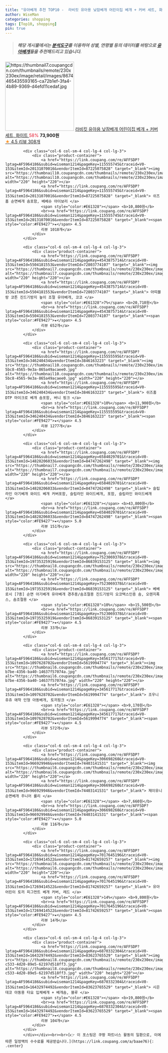 ```yaml
---
title: "유아베개 추천 TOP10 -  라비킷 유아용 낮잠베개 어린이집 베개 + 커버 세트, 화이트 "
author: WiseMan
categories: shopping
tags: [Top10, shopping]
pin: true
---
```


> ##### 해당 게시물에서는 [**분석도구**](https://itemscout.io/)를 이용하여 **성별**, **연령별** 등의 데이터를 바탕으로 [**유아베개**](https://link.coupang.com/a/baae76)들을 추천해드리고 있습니다.
<div class="container"><div class="row">
            <div class="col-6 col-sm-4 col-lg-4 col-lg-3">
                <div class="product-container">
                    <a href="https://link.coupang.com/re/AFFSDP?lptag=AF5964186&subid=wiseman1214&pageKey=6928343416&traceid=V0-153&itemId=16756230535&vendorItemId=83937746091" target="_blank"><img src="https://thumbnail7.coupangcdn.com/thumbnails/remote/230x230ex/image/retail/images/8674465435593165-ca72b1ef-3fa4-4b89-9369-d4efd11cedaf.jpg" alt="https://thumbnail7.coupangcdn.com/thumbnails/remote/230x230ex/image/retail/images/8674465435593165-ca72b1ef-3fa4-4b89-9369-d4efd11cedaf.jpg" width="220" height="220"></a>
                    <a href="https://link.coupang.com/re/AFFSDP?lptag=AF5964186&subid=wiseman1214&pageKey=6928343416&traceid=V0-153&itemId=16756230535&vendorItemId=83937746091" target="_blank"> 라비킷 유아용 낮잠베개 어린이집 베개 + 커버 세트, 화이트 </a>
                    <span style="color:#E61328">58%</span> <b>73,900원</b>
                    <br><a href="https://link.coupang.com/re/AFFSDP?lptag=AF5964186&subid=wiseman1214&pageKey=6928343416&traceid=V0-153&itemId=16756230535&vendorItemId=83937746091" target="_blank"><span style="color:#FE9427">★</span> 4.5
                    리뷰 308개</a>
                </div>
            </div>
            
            <div class="col-6 col-sm-4 col-lg-4 col-lg-3">
                <div class="product-container">
                    <a href="https://link.coupang.com/re/AFFSDP?lptag=AF5964186&subid=wiseman1214&pageKey=115555745&traceid=V0-153&itemId=20131070016&vendorItemId=87225075828" target="_blank"><img src="https://thumbnail10.coupangcdn.com/thumbnails/remote/230x230ex/image/rs_quotation_api/vqbwphrg/a5c2003b04004ce5910895e67a4958bb.jpg" alt="https://thumbnail10.coupangcdn.com/thumbnails/remote/230x230ex/image/rs_quotation_api/vqbwphrg/a5c2003b04004ce5910895e67a4958bb.jpg" width="220" height="220"></a>
                    <a href="https://link.coupang.com/re/AFFSDP?lptag=AF5964186&subid=wiseman1214&pageKey=115555745&traceid=V0-153&itemId=20131070016&vendorItemId=87225075828" target="_blank"> 쉬즈홈 순면베개 솜포함, 베베슈 아이보리 </a>
                    <span style="color:#E61328"></span> <b>10,800원</b>
                    <br><a href="https://link.coupang.com/re/AFFSDP?lptag=AF5964186&subid=wiseman1214&pageKey=115555745&traceid=V0-153&itemId=20131070016&vendorItemId=87225075828" target="_blank"><span style="color:#FE9427">★</span> 4.5
                    리뷰 1018개</a>
                </div>
            </div>
            
            <div class="col-6 col-sm-4 col-lg-4 col-lg-3">
                <div class="product-container">
                    <a href="https://link.coupang.com/re/AFFSDP?lptag=AF5964186&subid=wiseman1214&pageKey=4543875714&traceid=V0-153&itemId=5504181553&vendorItemId=72803774107" target="_blank"><img src="https://thumbnail7.coupangcdn.com/thumbnails/remote/230x230ex/image/rs_quotation_api/ekhryedn/4c357ad54c254e0b90f333c9efed1b0c.jpg" alt="https://thumbnail7.coupangcdn.com/thumbnails/remote/230x230ex/image/rs_quotation_api/ekhryedn/4c357ad54c254e0b90f333c9efed1b0c.jpg" width="220" height="220"></a>
                    <a href="https://link.coupang.com/re/AFFSDP?lptag=AF5964186&subid=wiseman1214&pageKey=4543875714&traceid=V0-153&itemId=5504181553&vendorItemId=72803774107" target="_blank"> 아띠블랑 코튼 진드기방지 높이 조절 유아베개, 코코 </a>
                    <span style="color:#E61328">7%</span> <b>20,710원</b>
                    <br><a href="https://link.coupang.com/re/AFFSDP?lptag=AF5964186&subid=wiseman1214&pageKey=4543875714&traceid=V0-153&itemId=5504181553&vendorItemId=72803774107" target="_blank"><span style="color:#FE9427">★</span> 4.5
                    리뷰 652개</a>
                </div>
            </div>
            
            <div class="col-6 col-sm-4 col-lg-4 col-lg-3">
                <div class="product-container">
                    <a href="https://link.coupang.com/re/AFFSDP?lptag=AF5964186&subid=wiseman1214&pageKey=115555595&traceid=V0-153&itemId=346240434&vendorItemId=3846163223" target="_blank"><img src="https://thumbnail10.coupangcdn.com/thumbnails/remote/230x230ex/image/retail/images/2018/07/30/18/1/3050c248-5bc8-4565-9e3a-865a49acaee0.jpg" alt="https://thumbnail10.coupangcdn.com/thumbnails/remote/230x230ex/image/retail/images/2018/07/30/18/1/3050c248-5bc8-4565-9e3a-865a49acaee0.jpg" width="220" height="220"></a>
                    <a href="https://link.coupang.com/re/AFFSDP?lptag=AF5964186&subid=wiseman1214&pageKey=115555595&traceid=V0-153&itemId=346240434&vendorItemId=3846163223" target="_blank"> 쉬즈홈 DTP 마이크로 베개 솜포함, 버니 핑크 </a>
                    <span style="color:#E61328">10%</span> <b>11,900원</b>
                    <br><a href="https://link.coupang.com/re/AFFSDP?lptag=AF5964186&subid=wiseman1214&pageKey=115555595&traceid=V0-153&itemId=346240434&vendorItemId=3846163223" target="_blank"><span style="color:#FE9427">★</span> 4.5
                    리뷰 1277개</a>
                </div>
            </div>
            
            <div class="col-6 col-sm-4 col-lg-4 col-lg-3">
                <div class="product-container">
                    <a href="https://link.coupang.com/re/AFFSDP?lptag=AF5964186&subid=wiseman1214&pageKey=6584029701&traceid=V0-153&itemId=14828206033&vendorItemId=84747262498" target="_blank"><img src="https://thumbnail7.coupangcdn.com/thumbnails/remote/230x230ex/image/vendor_inventory/4a4f/7217d4935aa8b59ef6ba2ed01829a0339bf533c9b4e2e2ba017d35e79526.jpg" alt="https://thumbnail7.coupangcdn.com/thumbnails/remote/230x230ex/image/vendor_inventory/4a4f/7217d4935aa8b59ef6ba2ed01829a0339bf533c9b4e2e2ba017d35e79526.jpg" width="220" height="220"></a>
                    <a href="https://link.coupang.com/re/AFFSDP?lptag=AF5964186&subid=wiseman1214&pageKey=6584029701&traceid=V0-153&itemId=14828206033&vendorItemId=84747262498" target="_blank"> 슬립라인 아기베개 와이드 베개 커버포함, 슬립라인 와이드베개, 포함, 슬립라인 와이드베개 </a>
                    <span style="color:#E61328"></span> <b>43,800원</b>
                    <br><a href="https://link.coupang.com/re/AFFSDP?lptag=AF5964186&subid=wiseman1214&pageKey=6584029701&traceid=V0-153&itemId=14828206033&vendorItemId=84747262498" target="_blank"><span style="color:#FE9427">★</span> 5.0
                    리뷰 151개</a>
                </div>
            </div>
            
            <div class="col-6 col-sm-4 col-lg-4 col-lg-3">
                <div class="product-container">
                    <a href="https://link.coupang.com/re/AFFSDP?lptag=AF5964186&subid=wiseman1214&pageKey=7523069378&traceid=V0-153&itemId=19735325919&vendorItemId=86839153125" target="_blank"><img src="https://thumbnail8.coupangcdn.com/thumbnails/remote/230x230ex/image/vendor_inventory/3ac7/1c1245f575df4ee328dd1082ae23a6a668b9c82131d561fc69379a7c33e3.jpg" alt="https://thumbnail8.coupangcdn.com/thumbnails/remote/230x230ex/image/vendor_inventory/3ac7/1c1245f575df4ee328dd1082ae23a6a668b9c82131d561fc69379a7c33e3.jpg" width="220" height="220"></a>
                    <a href="https://link.coupang.com/re/AFFSDP?lptag=AF5964186&subid=wiseman1214&pageKey=7523069378&traceid=V0-153&itemId=19735325919&vendorItemId=86839153125" target="_blank"> 베베로시 [7종] 순면 아기베개 유아베개 경추용/솜조절용 진드기방지 오코택스인증 솜, 오렌지폭스, 솜조절용 </a>
                    <span style="color:#E61328">10%</span> <b>15,500원</b>
                    <br><a href="https://link.coupang.com/re/AFFSDP?lptag=AF5964186&subid=wiseman1214&pageKey=7523069378&traceid=V0-153&itemId=19735325919&vendorItemId=86839153125" target="_blank"><span style="color:#FE9427">★</span> 4.5
                    리뷰 33개</a>
                </div>
            </div>
            
            <div class="col-6 col-sm-4 col-lg-4 col-lg-3">
                <div class="product-container">
                    <a href="https://link.coupang.com/re/AFFSDP?lptag=AF5964186&subid=wiseman1214&pageKey=345617717&traceid=V0-153&itemId=1097628702&vendorItemId=5619994774" target="_blank"><img src="https://thumbnail6.coupangcdn.com/thumbnails/remote/230x230ex/image/retail/images/2019/11/29/16/7/48083223-b7be-4356-ba40-14637f57074a.jpg" alt="https://thumbnail6.coupangcdn.com/thumbnails/remote/230x230ex/image/retail/images/2019/11/29/16/7/48083223-b7be-4356-ba40-14637f57074a.jpg" width="220" height="220"></a>
                    <a href="https://link.coupang.com/re/AFFSDP?lptag=AF5964186&subid=wiseman1214&pageKey=345617717&traceid=V0-153&itemId=1097628702&vendorItemId=5619994774" target="_blank"> 조우니 쥬쥬 애착 인형 아동베개, 토끼핑크 </a>
                    <span style="color:#E61328"></span> <b>9,170원</b>
                    <br><a href="https://link.coupang.com/re/AFFSDP?lptag=AF5964186&subid=wiseman1214&pageKey=345617717&traceid=V0-153&itemId=1097628702&vendorItemId=5619994774" target="_blank"><span style="color:#FE9427">★</span> 4.5
                    리뷰 572개</a>
                </div>
            </div>
            
            <div class="col-6 col-sm-4 col-lg-4 col-lg-3">
                <div class="product-container">
                    <a href="https://link.coupang.com/re/AFFSDP?lptag=AF5964186&subid=wiseman1214&pageKey=306698260&traceid=V0-153&itemId=966929946&vendorItemId=74403141531" target="_blank"><img src="https://thumbnail6.coupangcdn.com/thumbnails/remote/230x230ex/image/rs_quotation_api/fajtfoki/f0c65680d96644ebaf724531cb092be8.jpg" alt="https://thumbnail6.coupangcdn.com/thumbnails/remote/230x230ex/image/rs_quotation_api/fajtfoki/f0c65680d96644ebaf724531cb092be8.jpg" width="220" height="220"></a>
                    <a href="https://link.coupang.com/re/AFFSDP?lptag=AF5964186&subid=wiseman1214&pageKey=306698260&traceid=V0-153&itemId=966929946&vendorItemId=74403141531" target="_blank"> 제이유니 순면베개 주니어 롤리 </a>
                    <span style="color:#E61328"></span> <b>7,660원</b>
                    <br><a href="https://link.coupang.com/re/AFFSDP?lptag=AF5964186&subid=wiseman1214&pageKey=306698260&traceid=V0-153&itemId=966929946&vendorItemId=74403141531" target="_blank"><span style="color:#FE9427">★</span> 5.0
                    리뷰 116개</a>
                </div>
            </div>
            
            <div class="col-6 col-sm-4 col-lg-4 col-lg-3">
                <div class="product-container">
                    <a href="https://link.coupang.com/re/AFFSDP?lptag=AF5964186&subid=wiseman1214&pageKey=7017645196&traceid=V0-153&itemId=17269414522&vendorItemId=81742659257" target="_blank"><img src="https://thumbnail6.coupangcdn.com/thumbnails/remote/230x230ex/image/vendor_inventory/3445/d6075904c899e54aadf08aa3db6f98f5dbcd2642f69246c3627bbd5f0ecf.jpg" alt="https://thumbnail6.coupangcdn.com/thumbnails/remote/230x230ex/image/vendor_inventory/3445/d6075904c899e54aadf08aa3db6f98f5dbcd2642f69246c3627bbd5f0ecf.jpg" width="220" height="220"></a>
                    <a href="https://link.coupang.com/re/AFFSDP?lptag=AF5964186&subid=wiseman1214&pageKey=7017645196&traceid=V0-153&itemId=17269414522&vendorItemId=81742659257" target="_blank"> 유아 어린이 토끼 피그먼트 베개 커버, 레드 </a>
                    <span style="color:#E61328">14%</span> <b>9,800원</b>
                    <br><a href="https://link.coupang.com/re/AFFSDP?lptag=AF5964186&subid=wiseman1214&pageKey=7017645196&traceid=V0-153&itemId=17269414522&vendorItemId=81742659257" target="_blank"><span style="color:#FE9427">★</span> 4.5
                    리뷰 14개</a>
                </div>
            </div>
            
            <div class="col-6 col-sm-4 col-lg-4 col-lg-3">
                <div class="product-container">
                    <a href="https://link.coupang.com/re/AFFSDP?lptag=AF5964186&subid=wiseman1214&pageKey=6870332304&traceid=V0-153&itemId=16432974492&vendorItemId=83623765529" target="_blank"><img src="https://thumbnail8.coupangcdn.com/thumbnails/remote/230x230ex/image/retail/images/2022/10/26/15/4/9c9ae290-c533-4d20-89e5-62197d518ff3.jpg" alt="https://thumbnail8.coupangcdn.com/thumbnails/remote/230x230ex/image/retail/images/2022/10/26/15/4/9c9ae290-c533-4d20-89e5-62197d518ff3.jpg" width="220" height="220"></a>
                    <a href="https://link.coupang.com/re/AFFSDP?lptag=AF5964186&subid=wiseman1214&pageKey=6870332304&traceid=V0-153&itemId=16432974492&vendorItemId=83623765529" target="_blank"> 시은데코 아동용 타요 입체베개 + 베개솜, 블루 </a>
                    <span style="color:#E61328"></span> <b>19,800원</b>
                    <br><a href="https://link.coupang.com/re/AFFSDP?lptag=AF5964186&subid=wiseman1214&pageKey=6870332304&traceid=V0-153&itemId=16432974492&vendorItemId=83623765529" target="_blank"><span style="color:#FE9427">★</span> 4.5
                    리뷰 104개</a>
                </div>
            </div>
            </div></div><br><br>[👉 이 포스팅은 쿠팡 파트너스 활동의 일환으로, 이에 따른 일정액의 수수료를 제공받습니다.](https://link.coupang.com/a/baae76){: .center}